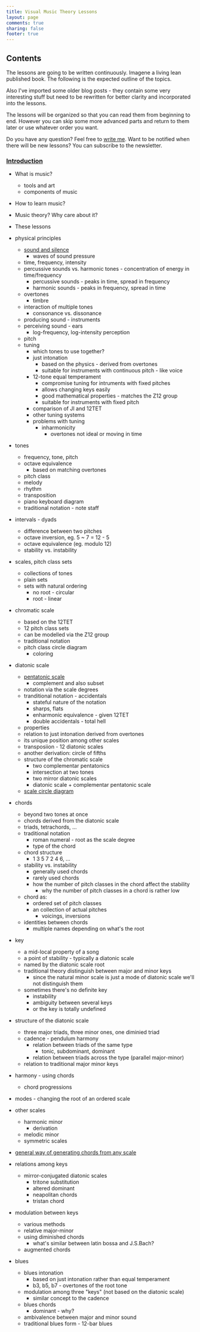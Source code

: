 ```yaml
---
title: Visual Music Theory Lessons
layout: page
comments: true
sharing: false
footer: true
---
```


## Contents

The lessons are going to be written continuously. Imagene a living lean published book. The following is the expected outline of the topics.

Also I've imported some older blog posts - they contain some very interesting stuff but need to be rewritten for better clarity and incorporated into the lessons.

The lessons will be organized so that you can read them from beginning to end. However you can skip some more advanced parts and return to them later or use whatever order you want.

Do you have any question? Feel free to [write me](/contact/). Want to be notified when there will be new lessons? You can subscribe to the newsletter.

### [Introduction](introduction.html)
- What is music?
	- tools and art
	- components of music
- How to learn music?
- Music theory? Why care about it?
- These lessons

- physical principles
	- [sound and silence](physical-principles/sound-and-silence.html)
		- waves of sound pressure
	- time, frequency, intensity
	- percussive sounds vs. harmonic tones - concentration of energy in time/frequency
		- percussive sounds - peaks in time, spread in frequency
		- harmonic sounds - peaks in frequency, spread in time
	- overtones
		- timbre
	- interaction of multiple tones
		- consonance vs. dissonance
	- producing sound - instruments
	- perceiving sound - ears
		- log-frequency, log-intensity perception
	- pitch
	- tuning
		- which tones to use together?
		- just intonation
			- based on the physics - derived from overtones
			- suitable for instruments with continuous pitch - like voice
		- 12-tone equal temperament
			- compromise tuning for intruments with fixed pitches
			- allows changing keys easily
			- good mathematical properties - matches the Z12 group
			- suitable for instruments with fixed pitch
		- comparison of JI and 12TET
		- other tuning systems
		- problems with tuning
			- inharmonicity
				- overtones not ideal or moving in time
- tones
	- frequency, tone, pitch
	- octave equivalence
		- based on matching overtones
	- pitch class
	- melody
	- rhythm
	- transposition
	- piano keyboard diagram
	- traditional notation - note staff
- intervals - dyads
	- difference between two pitches
	- octave inversion, eg. 5 ~ 7 = 12 - 5
	- octave equivalence (eg. modulo 12)
	- stability vs. instability
- scales, pitch class sets
	- collections of tones
	- plain sets
	- sets with natural ordering
		- no root - circular
		- root - linear
- chromatic scale
	- based on the 12TET
	- 12 pitch class sets
	- can be modelled via the Z12 group
	- traditional notation
	- pitch class circle diagram
		- coloring
- diatonic scale
	- [pentatonic scale](/blog/2012/pentatonics-and-major-scale/)
		- complement and also subset
	- notation via the scale degrees
	- tranditional notation - accidentals
		- stateful nature of the notation
		- sharps, flats
		- enharmonic equivalence - given 12TET
		- double accidentals - total hell
	- properties
	- relation to just intonation derived from overtones
	- its unique position among other scales
	- transposiion - 12 diatonic scales
	- another derivation: circle of fifths
	- structure of the chromatic scale
		- two complementar pentatonics
		- intersection at two tones
		- two mirror diatonic scales
		- diatonic scale + complementar pentatonic scale
	- [scale circle diagram](/blog/2013/scale-based-pitch-class-circle/)
- chords
	- beyond two tones at once
	- chords derived from the diatonic scale
	- triads, tetrachords, ...
	- traditional notation
		- roman numeral - root as the scale degree
		- type of the chord
	- chord structure
		- 1 3 5 7 2 4 6, ...
	- stability vs. instability
		- generally used chords
		- rarely used chords
		- how the number of pitch classes in the chord affect the stability
			- why the number of pitch classes in a chord is rather low
	- chord as:
		- ordered set of pitch classes
		- an collection of actual pitches
			- voicings, inversions
	- identities between chords
		- multiple names depending on what's the root
- key
	- a mid-local property of a song
	- a point of stability - typically a diatonic scale
	- named by the diatonic scale root
	- traditional theory distinguish between major and minor keys
		- since the natural minor scale is just a mode of diatonic scale we'll not distinguish them
	- sometimes there's no definite key
		- instability
		- ambiguity between several keys
		- or the key is totally undefined
- structure of the diatonic scale
	- three major triads, three minor ones, one diminied triad
	- cadence - pendulum harmony
		- relation between triads of the same type
			- tonic, subdominant, dominant
		- relation between triads across the type (parallel major-minor)
	- relation to traditional major minor keys
- harmony - using chords
	- chord progressions
- modes - changing the root of an ordered scale
- other scales
	- harmonic minor
		- derivation
	- melodic minor
	- symmetric scales
- [general way of generating chords from any scale](/blog/2012/generating-chords-the-math-behind/)
- relations among keys
	- mirror-conjugated diatonic scales
		- tritone substitution
		- altered dominant
		- neapolitan chords
		- tristan chord
- modulation between keys
	- various methods
	- relative major-minor
	- using diminished chords
		- what's similar between latin bossa and J.S.Bach?
	- augmented chords
- blues
	- blues intonation
		- based on just intonation rather than equal temperament
		- b3, b5, b7 - overtones of the root tone
	- modulation among three "keys" (not based on the diatonic scale)
		- similar concept to the cadence
	- blues chords
		- dominant - why?
	- ambivalence between major and minor sound
	- traditional blues form - 12-bar blues
